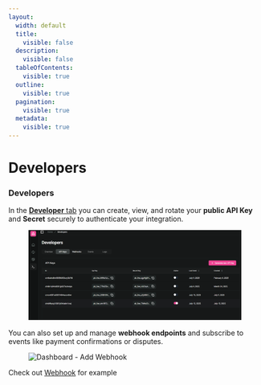 ```yaml
---
layout:
  width: default
  title:
    visible: false
  description:
    visible: false
  tableOfContents:
    visible: true
  outline:
    visible: true
  pagination:
    visible: true
  metadata:
    visible: true
---
```


# Developers

### Developers

In the [**Developer** tab](https://dashboard.coinvoyage.io/developers) you can create, view, and rotate your **public API Key** and **Secret** securely to authenticate your integration.

<figure><img src="../.gitbook/assets/developers-api-keys.png" alt="Developers API Keys"><figcaption></figcaption></figure>

You can also set up and manage **webhook endpoints** and subscribe to events like payment confirmations or disputes.

<figure><img src="../.gitbook/assets/dashboard-add-webhook" alt="Dashboard - Add Webhook"><figcaption></figcaption></figure>

Check out [Webhook](../getting-started/webhooks.md) for example
